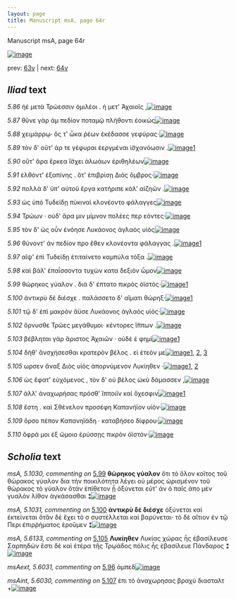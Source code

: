 ```yaml
---
layout: page
title: Manuscript msA, page 64r
---
```


Manuscript msA, page 64r

[![image](http://www.homermultitext.org/iipsrv?OBJ=IIP,1.0&FIF=/project/homer/pyramidal/deepzoom/hmt/vaimg/2017a/VA064RN_0065.tif&WID=100&CVT=JPEG)](http://www.homermultitext.org/ict2/?urn=urn:cite2:hmt:vaimg.2017a:VA064RN_0065)

prev:  [63v](../63v/) | next:  [64v](../64v/)

## *Iliad* text

*5.86* <a id="5.86"/> ἠὲ μετὰ Τρώεσσιν 					ὁμιλέοι . ἠ μετ' Ἀχαιοῖς ,[![image](http://www.homermultitext.org/iipsrv?OBJ=IIP,1.0&FIF=/project/homer/pyramidal/deepzoom/hmt/vaimg/2017a/VA064RN_0065.tif&RGN=0.19,0.2149,0.402,0.0383&WID=1000&CVT=JPEG)](http://www.homermultitext.org/ict2/?urn=urn:cite2:hmt:vaimg.2017a:VA064RN_0065@0.19,0.2149,0.402,0.0383)

*5.87* <a id="5.87"/> θῦνε γὰρ ἀμ πεδίον ποταμῷ πλήθοντι ἐοικὼς[![image](http://www.homermultitext.org/iipsrv?OBJ=IIP,1.0&FIF=/project/homer/pyramidal/deepzoom/hmt/vaimg/2017a/VA064RN_0065.tif&RGN=0.181,0.2337,0.427,0.0361&WID=1000&CVT=JPEG)](http://www.homermultitext.org/ict2/?urn=urn:cite2:hmt:vaimg.2017a:VA064RN_0065@0.181,0.2337,0.427,0.0361)

*5.88* <a id="5.88"/> χειμάρρῳ· ὅς τ' ὦκα ῥέων ἐκέδασσε γεφύρας·[![image](http://www.homermultitext.org/iipsrv?OBJ=IIP,1.0&FIF=/project/homer/pyramidal/deepzoom/hmt/vaimg/2017a/VA064RN_0065.tif&RGN=0.179,0.2547,0.436,0.0331&WID=1000&CVT=JPEG)](http://www.homermultitext.org/ict2/?urn=urn:cite2:hmt:vaimg.2017a:VA064RN_0065@0.179,0.2547,0.436,0.0331)

*5.89* <a id="5.89"/> τὸν δ' οὔτ' άρ τε γέφυραι ἐεργμέναι ἰ̈σχανόωσιν .[![image](http://www.homermultitext.org/iipsrv?OBJ=IIP,1.0&FIF=/project/homer/pyramidal/deepzoom/hmt/vaimg/2017a/VA064RN_0065.tif&RGN=0.178,0.2727,0.45,0.0353&WID=1000&CVT=JPEG)](http://www.homermultitext.org/ict2/?urn=urn:cite2:hmt:vaimg.2017a:VA064RN_0065@0.178,0.2727,0.45,0.0353)[1](#msAim_5.6026)

*5.90* <a id="5.90"/> οὔτ' ἄρα ἕρκεα ἴ̈σχει ἀλωάων ἐριθηλέων[![image](http://www.homermultitext.org/iipsrv?OBJ=IIP,1.0&FIF=/project/homer/pyramidal/deepzoom/hmt/vaimg/2017a/VA064RN_0065.tif&RGN=0.187,0.29,0.38,0.0353&WID=1000&CVT=JPEG)](http://www.homermultitext.org/ict2/?urn=urn:cite2:hmt:vaimg.2017a:VA064RN_0065@0.187,0.29,0.38,0.0353)

*5.91* <a id="5.91"/> ἐλθόντ' ἐξαπίνης . ὅτ' ἐπιβρίσῃ Διὸς ὄμβρος·[![image](http://www.homermultitext.org/iipsrv?OBJ=IIP,1.0&FIF=/project/homer/pyramidal/deepzoom/hmt/vaimg/2017a/VA064RN_0065.tif&RGN=0.185,0.3088,0.426,0.0376&WID=1000&CVT=JPEG)](http://www.homermultitext.org/ict2/?urn=urn:cite2:hmt:vaimg.2017a:VA064RN_0065@0.185,0.3088,0.426,0.0376)

*5.92* <a id="5.92"/> πολλὰ δ' ὑπ' αὐτοῦ ἔργα κατήριπε κὰλ' αἰζηῶν .[![image](http://www.homermultitext.org/iipsrv?OBJ=IIP,1.0&FIF=/project/homer/pyramidal/deepzoom/hmt/vaimg/2017a/VA064RN_0065.tif&RGN=0.181,0.3306,0.434,0.0338&WID=1000&CVT=JPEG)](http://www.homermultitext.org/ict2/?urn=urn:cite2:hmt:vaimg.2017a:VA064RN_0065@0.181,0.3306,0.434,0.0338)

*5.93* <a id="5.93"/> ὡς ὑπὸ Τυδείδῃ πὺκιναὶ 					κλονέοντο φάλαγγες[![image](http://www.homermultitext.org/iipsrv?OBJ=IIP,1.0&FIF=/project/homer/pyramidal/deepzoom/hmt/vaimg/2017a/VA064RN_0065.tif&RGN=0.181,0.3509,0.41,0.0338&WID=1000&CVT=JPEG)](http://www.homermultitext.org/ict2/?urn=urn:cite2:hmt:vaimg.2017a:VA064RN_0065@0.181,0.3509,0.41,0.0338)

*5.94* <a id="5.94"/> Τρώων · οὐδ' ἄρα μιν 					μίμνον πολέες περ εόντες·[![image](http://www.homermultitext.org/iipsrv?OBJ=IIP,1.0&FIF=/project/homer/pyramidal/deepzoom/hmt/vaimg/2017a/VA064RN_0065.tif&RGN=0.179,0.3666,0.436,0.0353&WID=1000&CVT=JPEG)](http://www.homermultitext.org/ict2/?urn=urn:cite2:hmt:vaimg.2017a:VA064RN_0065@0.179,0.3666,0.436,0.0353)

*5.95* <a id="5.95"/> τὸν δ' ὡς οὖν ἐνόησε Λυκάονος ἀγλαὸς υἱὸς[![image](http://www.homermultitext.org/iipsrv?OBJ=IIP,1.0&FIF=/project/homer/pyramidal/deepzoom/hmt/vaimg/2017a/VA064RN_0065.tif&RGN=0.177,0.3854,0.42,0.0361&WID=1000&CVT=JPEG)](http://www.homermultitext.org/ict2/?urn=urn:cite2:hmt:vaimg.2017a:VA064RN_0065@0.177,0.3854,0.42,0.0361)

*5.96* <a id="5.96"/> θύνοντ' ἀν πεδίον προ ἕθεν κλονέοντα φάλαγγας .[![image](http://www.homermultitext.org/iipsrv?OBJ=IIP,1.0&FIF=/project/homer/pyramidal/deepzoom/hmt/vaimg/2017a/VA064RN_0065.tif&RGN=0.175,0.4042,0.438,0.0338&WID=1000&CVT=JPEG)](http://www.homermultitext.org/ict2/?urn=urn:cite2:hmt:vaimg.2017a:VA064RN_0065@0.175,0.4042,0.438,0.0338)[1](#msAext_5.6031)

*5.97* <a id="5.97"/> αῖψ' ἐπὶ Τυδείδῃ 					ἐτιταίνετο καμπύλα τόξα .[![image](http://www.homermultitext.org/iipsrv?OBJ=IIP,1.0&FIF=/project/homer/pyramidal/deepzoom/hmt/vaimg/2017a/VA064RN_0065.tif&RGN=0.178,0.4215,0.405,0.0346&WID=1000&CVT=JPEG)](http://www.homermultitext.org/ict2/?urn=urn:cite2:hmt:vaimg.2017a:VA064RN_0065@0.178,0.4215,0.405,0.0346)

*5.98* <a id="5.98"/> καὶ βάλ' ἐπαΐσσοντα τυχὼν κατα δεξιὸν ὦμον[![image](http://www.homermultitext.org/iipsrv?OBJ=IIP,1.0&FIF=/project/homer/pyramidal/deepzoom/hmt/vaimg/2017a/VA064RN_0065.tif&RGN=0.182,0.4395,0.413,0.0391&WID=1000&CVT=JPEG)](http://www.homermultitext.org/ict2/?urn=urn:cite2:hmt:vaimg.2017a:VA064RN_0065@0.182,0.4395,0.413,0.0391)

*5.99* <a id="5.99"/> θώρηκος γύαλον . διὰ δ' έπτατο πικρὸς ὀϊστός·[![image](http://www.homermultitext.org/iipsrv?OBJ=IIP,1.0&FIF=/project/homer/pyramidal/deepzoom/hmt/vaimg/2017a/VA064RN_0065.tif&RGN=0.177,0.4606,0.411,0.0338&WID=1000&CVT=JPEG)](http://www.homermultitext.org/ict2/?urn=urn:cite2:hmt:vaimg.2017a:VA064RN_0065@0.177,0.4606,0.411,0.0338)[1](#msA_5.1030)

*5.100* <a id="5.100"/> ἀντικρὺ δὲ διέσχε . παλάσσετο δ' αἵματι θώρηξ·[![image](http://www.homermultitext.org/iipsrv?OBJ=IIP,1.0&FIF=/project/homer/pyramidal/deepzoom/hmt/vaimg/2017a/VA064RN_0065.tif&RGN=0.178,0.4786,0.423,0.0398&WID=1000&CVT=JPEG)](http://www.homermultitext.org/ict2/?urn=urn:cite2:hmt:vaimg.2017a:VA064RN_0065@0.178,0.4786,0.423,0.0398)[1](#msA_5.1031)

*5.101* <a id="5.101"/> τῷ δ' ἐπὶ μακρὸν ἄϋσε Λυκάονος ἀγλαὸς υἱός·[![image](http://www.homermultitext.org/iipsrv?OBJ=IIP,1.0&FIF=/project/homer/pyramidal/deepzoom/hmt/vaimg/2017a/VA064RN_0065.tif&RGN=0.18,0.4981,0.433,0.0331&WID=1000&CVT=JPEG)](http://www.homermultitext.org/ict2/?urn=urn:cite2:hmt:vaimg.2017a:VA064RN_0065@0.18,0.4981,0.433,0.0331)

*5.102* <a id="5.102"/> ὄρνυσθε Τρῶες 					μεγάθυμοι· κέντορες ἵ̈ππων .[![image](http://www.homermultitext.org/iipsrv?OBJ=IIP,1.0&FIF=/project/homer/pyramidal/deepzoom/hmt/vaimg/2017a/VA064RN_0065.tif&RGN=0.182,0.5169,0.418,0.0346&WID=1000&CVT=JPEG)](http://www.homermultitext.org/ict2/?urn=urn:cite2:hmt:vaimg.2017a:VA064RN_0065@0.182,0.5169,0.418,0.0346)

*5.103* <a id="5.103"/> βέβληται γὰρ ἄριστος Ἀχαιῶν · οὐδέ ἑ φημὶ[![image](http://www.homermultitext.org/iipsrv?OBJ=IIP,1.0&FIF=/project/homer/pyramidal/deepzoom/hmt/vaimg/2017a/VA064RN_0065.tif&RGN=0.188,0.5364,0.384,0.0368&WID=1000&CVT=JPEG)](http://www.homermultitext.org/ict2/?urn=urn:cite2:hmt:vaimg.2017a:VA064RN_0065@0.188,0.5364,0.384,0.0368)[1](#msA_5.1032)

*5.104* <a id="5.104"/> δὴθ' ἂνσχήσεσθαι κρατερὸν βέλος . εἰ ἐτεόν με[![image](http://www.homermultitext.org/iipsrv?OBJ=IIP,1.0&FIF=/project/homer/pyramidal/deepzoom/hmt/vaimg/2017a/VA064RN_0065.tif&RGN=0.182,0.5537,0.431,0.0383&WID=1000&CVT=JPEG)](http://www.homermultitext.org/ict2/?urn=urn:cite2:hmt:vaimg.2017a:VA064RN_0065@0.182,0.5537,0.431,0.0383)[1](#msAext_5.6032), [2](#msAim_5.6027), [3](#msAint_5.6028)

*5.105* <a id="5.105"/> ωρσεν ἄναξ Διὸς υἱὸς 					ἀπορνύμενον Λυκίηθεν ·[![image](http://www.homermultitext.org/iipsrv?OBJ=IIP,1.0&FIF=/project/homer/pyramidal/deepzoom/hmt/vaimg/2017a/VA064RN_0065.tif&RGN=0.186,0.5778,0.433,0.0346&WID=1000&CVT=JPEG)](http://www.homermultitext.org/ict2/?urn=urn:cite2:hmt:vaimg.2017a:VA064RN_0065@0.186,0.5778,0.433,0.0346)[1](#msAint_5.6029), [2](#msA_5.6133)

*5.106* <a id="5.106"/> ὡς ἔφατ' εὐχόμενος , τὸν δ' οὐ βέλος ὠκὺ δάμασσεν ,[![image](http://www.homermultitext.org/iipsrv?OBJ=IIP,1.0&FIF=/project/homer/pyramidal/deepzoom/hmt/vaimg/2017a/VA064RN_0065.tif&RGN=0.174,0.5988,0.456,0.0331&WID=1000&CVT=JPEG)](http://www.homermultitext.org/ict2/?urn=urn:cite2:hmt:vaimg.2017a:VA064RN_0065@0.174,0.5988,0.456,0.0331)

*5.107* <a id="5.107"/> ἀλλ' ἀναχωρήσας πρόσθ' ἵπποιϊν καὶ ὄχεσφιν[![image](http://www.homermultitext.org/iipsrv?OBJ=IIP,1.0&FIF=/project/homer/pyramidal/deepzoom/hmt/vaimg/2017a/VA064RN_0065.tif&RGN=0.182,0.6183,0.409,0.0308&WID=1000&CVT=JPEG)](http://www.homermultitext.org/ict2/?urn=urn:cite2:hmt:vaimg.2017a:VA064RN_0065@0.182,0.6183,0.409,0.0308)[1](#msAint_5.6030)

*5.108* <a id="5.108"/> ἔστη . καὶ Σθένελον 					προσέφη Καπανήϊον υἱόν·[![image](http://www.homermultitext.org/iipsrv?OBJ=IIP,1.0&FIF=/project/homer/pyramidal/deepzoom/hmt/vaimg/2017a/VA064RN_0065.tif&RGN=0.182,0.6356,0.422,0.0331&WID=1000&CVT=JPEG)](http://www.homermultitext.org/ict2/?urn=urn:cite2:hmt:vaimg.2017a:VA064RN_0065@0.182,0.6356,0.422,0.0331)

*5.109* <a id="5.109"/> ὄρσο πέπον Καπανηϊάδη · 					καταβήσεο δίφρου·[![image](http://www.homermultitext.org/iipsrv?OBJ=IIP,1.0&FIF=/project/homer/pyramidal/deepzoom/hmt/vaimg/2017a/VA064RN_0065.tif&RGN=0.182,0.6544,0.42,0.0383&WID=1000&CVT=JPEG)](http://www.homermultitext.org/ict2/?urn=urn:cite2:hmt:vaimg.2017a:VA064RN_0065@0.182,0.6544,0.42,0.0383)

*5.110* <a id="5.110"/> ὄφρά μοι ἐξ ὤμοιο ἐρύσσῃς πικρὸν ὀϊστόν·[![image](http://www.homermultitext.org/iipsrv?OBJ=IIP,1.0&FIF=/project/homer/pyramidal/deepzoom/hmt/vaimg/2017a/VA064RN_0065.tif&RGN=0.178,0.6747,0.402,0.0368&WID=1000&CVT=JPEG)](http://www.homermultitext.org/ict2/?urn=urn:cite2:hmt:vaimg.2017a:VA064RN_0065@0.178,0.6747,0.402,0.0368)

## *Scholia* text

*msA, 5.1030, commenting on* [5.99](#5.99)  <a id="msA_5.1030"/> **θώρηκος γύαλον** ὅτι τὸ ὅλον κοῖτος τοῦ θώρακος γύαλον δια τὴν ποικιλότητα λέγει οὐ μέρος ὡρισμένον τοῦ θώρακος τὸ γύαλον ὅτἀν ἐπίθετον ᾖ ὀξύνεται εὐτ' ἀν ὁ παῖς ἀπο μὲν γυαλὸν λίθον ἀγκάσασθαι ⁑[![image](http://www.homermultitext.org/iipsrv?OBJ=IIP,1.0&FIF=/project/homer/pyramidal/deepzoom/hmt/vaimg/2017a/VA064RN_0065.tif&RGN=0.60980103,0.47109267,0.21997052,0.07717842&WID=1000&CVT=JPEG)](http://www.homermultitext.org/ict2/?urn=urn:cite2:hmt:vaimg.2017a:VA064RN_0065@0.60980103,0.47109267,0.21997052,0.07717842)

*msA, 5.1031, commenting on* [5.100](#5.100)  <a id="msA_5.1031"/> **ἀντικρὺ δὲ διέσχε** ὀξύνεται καὶ ἐκτείνεται ὅτἂν δὲ ἔχει τὸ σ συστέλλεται καὶ βαρύνεται· τὸ δὲ αἴτιον ἐν τῷ Περι ἐπιρῥήματος ἐροῦμεν ⁑[![image](http://www.homermultitext.org/iipsrv?OBJ=IIP,1.0&FIF=/project/homer/pyramidal/deepzoom/hmt/vaimg/2017a/VA064RN_0065.tif&RGN=0.61790715,0.54467497,0.21186441,0.09737206&WID=1000&CVT=JPEG)](http://www.homermultitext.org/ict2/?urn=urn:cite2:hmt:vaimg.2017a:VA064RN_0065@0.61790715,0.54467497,0.21186441,0.09737206)

*msA, 5.6133, commenting on* [5.105](#5.105)  <a id="msA_5.6133"/> **Λυκίηθεν** Λυκίας χώρας ἧς ἐβασίλευσε Σαρπηδὼν ἔστι δὲ καὶ ἑτέρα τῆς Τρῳάδος πόλις ἧς ἐβασίλευε Πάνδαρος ⁑[![image](http://www.homermultitext.org/iipsrv?OBJ=IIP,1.0&FIF=/project/homer/pyramidal/deepzoom/hmt/vaimg/2017a/VA064RN_0065.tif&RGN=0.615,0.5908,0.213,0.0548&WID=1000&CVT=JPEG)](http://www.homermultitext.org/ict2/?urn=urn:cite2:hmt:vaimg.2017a:VA064RN_0065@0.615,0.5908,0.213,0.0548)

*msAext, 5.6031, commenting on* [5.96](#5.96)  <a id="msAext_5.6031"/> ἀμπεδ[![image](http://www.homermultitext.org/iipsrv?OBJ=IIP,1.0&FIF=/project/homer/pyramidal/deepzoom/hmt/vaimg/2017a/VA064RN_0065.tif&RGN=0.80029477,0.41770401,0.03352985,0.01493776&WID=1000&CVT=JPEG)](http://www.homermultitext.org/ict2/?urn=urn:cite2:hmt:vaimg.2017a:VA064RN_0065@0.80029477,0.41770401,0.03352985,0.01493776)

*msAint, 5.6030, commenting on* [5.107](#5.107)  <a id="msAint_5.6030"/> ἐπι τὸ ἀναχωρησας βραχὺ διασταλτ +[![image](http://www.homermultitext.org/iipsrv?OBJ=IIP,1.0&FIF=/project/homer/pyramidal/deepzoom/hmt/vaimg/2017a/VA064RN_0065.tif&RGN=0.11053795,0.62627939,0.07406043,0.02295989&WID=1000&CVT=JPEG)](http://www.homermultitext.org/ict2/?urn=urn:cite2:hmt:vaimg.2017a:VA064RN_0065@0.11053795,0.62627939,0.07406043,0.02295989)